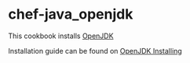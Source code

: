 # chef-java_openjdk

This cookbook installs [OpenJDK](https://openjdk.java.net/)

Installation guide can be found on [OpenJDK Installing](https://openjdk.java.net/install/)
